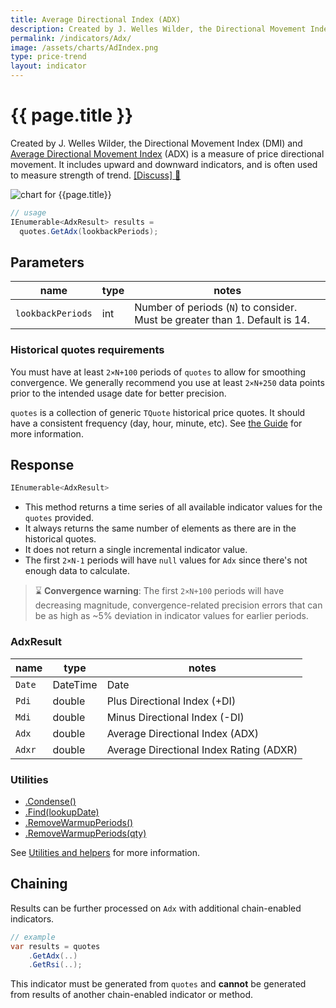 ```yaml
---
title: Average Directional Index (ADX)
description: Created by J. Welles Wilder, the Directional Movement Index (DMI) and Average Directional Movement Index (ADX) is a measure of price directional movement.  It includes upward and downward indicators, and is often used to measure strength of trend.
permalink: /indicators/Adx/
image: /assets/charts/AdIndex.png
type: price-trend
layout: indicator
---
```


# {{ page.title }}

Created by J. Welles Wilder, the Directional Movement Index (DMI) and [Average Directional Movement Index](https://en.wikipedia.org/wiki/Average_directional_movement_index) (ADX) is a measure of price directional movement.  It includes upward and downward indicators, and is often used to measure strength of trend.
[[Discuss] :speech_balloon:]({{site.github.repository_url}}/discussions/270 "Community discussion about this indicator")

![chart for {{page.title}}]({{site.baseurl}}{{page.image}})

```csharp
// usage
IEnumerable<AdxResult> results =
  quotes.GetAdx(lookbackPeriods);
```

## Parameters

| name | type | notes
| -- |-- |--
| `lookbackPeriods` | int | Number of periods (`N`) to consider.  Must be greater than 1.  Default is 14.

### Historical quotes requirements

You must have at least `2×N+100` periods of `quotes` to allow for smoothing convergence.  We generally recommend you use at least `2×N+250` data points prior to the intended usage date for better precision.

`quotes` is a collection of generic `TQuote` historical price quotes.  It should have a consistent frequency (day, hour, minute, etc).  See [the Guide]({{site.baseurl}}/guide/#historical-quotes) for more information.

## Response

```csharp
IEnumerable<AdxResult>
```

- This method returns a time series of all available indicator values for the `quotes` provided.
- It always returns the same number of elements as there are in the historical quotes.
- It does not return a single incremental indicator value.
- The first `2×N-1` periods will have `null` values for `Adx` since there's not enough data to calculate.

> :hourglass: **Convergence warning**: The first `2×N+100` periods will have decreasing magnitude, convergence-related precision errors that can be as high as ~5% deviation in indicator values for earlier periods.

### AdxResult

| name | type | notes
| -- |-- |--
| `Date` | DateTime | Date
| `Pdi` | double | Plus Directional Index (+DI)
| `Mdi` | double | Minus Directional Index (-DI)
| `Adx` | double | Average Directional Index (ADX)
| `Adxr` | double | Average Directional Index Rating (ADXR)

### Utilities

- [.Condense()]({{site.baseurl}}/utilities#condense)
- [.Find(lookupDate)]({{site.baseurl}}/utilities#find-indicator-result-by-date)
- [.RemoveWarmupPeriods()]({{site.baseurl}}/utilities#remove-warmup-periods)
- [.RemoveWarmupPeriods(qty)]({{site.baseurl}}/utilities#remove-warmup-periods)

See [Utilities and helpers]({{site.baseurl}}/utilities#utilities-for-indicator-results) for more information.

## Chaining

Results can be further processed on `Adx` with additional chain-enabled indicators.

```csharp
// example
var results = quotes
    .GetAdx(..)
    .GetRsi(..);
```

This indicator must be generated from `quotes` and **cannot** be generated from results of another chain-enabled indicator or method.
